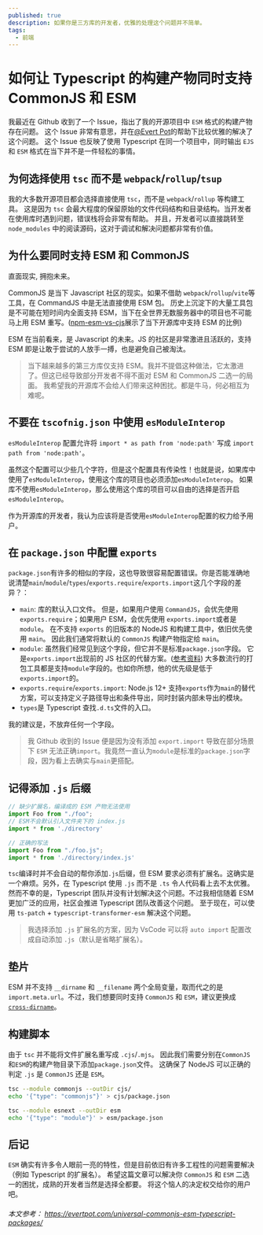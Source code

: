 ```yaml
---
published: true
description: 如果你是三方库的开发者，优雅的处理这个问题并不简单。
tags:
  - 前端
---
```


# 如何让 Typescript 的构建产物同时支持 CommonJS 和 ESM

我最近在 Github 收到了一个 Issue，指出了我的开源项目中 `ESM` 格式的构建产物存在问题。
这个 Issue 非常有意思，并在[@Evert Pot](https://github.com/evert)的帮助下比较优雅的解决了这个问题。
这个 Issue 也反映了使用 Typescript 在同一个项目中，同时输出 `EJS` 和 `ESM` 格式在当下并不是一件轻松的事情。

## 为何选择使用 `tsc` 而不是 `webpack`/`rollup`/`tsup`

我的大多数开源项目都会选择直接使用 `tsc`，而不是 `webpack`/`rollup` 等构建工具。
这是因为 `tsc` 会最大程度的保留原始的文件代码结构和目录结构。当开发者在使用库时遇到问题，错误栈将会非常有帮助。
并且，开发者可以直接跳转至 `node_modules` 中的阅读源码，这对于调试和解决问题都非常有价值。

## 为什么要同时支持 ESM 和 CommonJS

直面现实, 拥抱未来。

CommonJS 是当下 Javascript 社区的现实。如果不借助 `webpack`/`rollup`/`vite`等工具，在 CommandJS 中是无法直接使用 ESM 包。
历史上沉淀下的大量工具包是不可能在短时间内全面支持 ESM，当下在全世界无数服务器中的项目也不可能马上用 ESM 重写。([npm-esm-vs-cjs](https://github.com/wooorm/npm-esm-vs-cjs?tab=readme-ov-file)展示了当下开源库中支持 ESM 的比例)

ESM 在当前看来，是 Javascript 的未来。JS 的社区是非常激进且活跃的，支持 ESM 即是让敢于尝试的人放手一搏，也是避免自己被淘汰。

> 当下越来越多的第三方库仅支持 ESM。我并不提倡这种做法，它太激进了。但这已经导致部分开发者不得不面对 ESM 和 CommonJS 二选一的局面。
> 我希望我的开源库不会给人们带来这种困扰。都是牛马，何必相互为难呢。

## 不要在 `tscofnig.json` 中使用 `esModuleInterop`

`esModuleInterop` 配置允许将 `import * as path from 'node:path'` 写成 `import path from 'node:path'`。

虽然这个配置可以少些几个字符，但是这个配置具有传染性！也就是说，如果库中使用了`esModuleInterop`，使用这个库的项目也必须添加`esModuleInterop`。
如果库不使用`esModuleInterop`，那么使用这个库的项目可以自由的选择是否开启`esModuleInterop`。

作为开源库的开发者，我认为应该将是否使用`esModuleInterop`配置的权力给予用户。

## 在 `package.json` 中配置 `exports`

`package.json`有许多的相似的字段，这也导致很容易配置错误。你是否能准确地说清楚`main`/`module`/`types`/`exports.require`/`exports.import`这几个字段的差异？：

- `main`: 库的默认入口文件。
  但是，如果用户使用 `CommandJS`，会优先使用 `exports.require`；如果用户 ESM，会优先使用 `exports.import`或者是`module`。
  在不支持 `exports` 的旧版本的 NodeJS 和构建工具中，依旧优先使用 `main`。
  因此我们通常将默认的 `CommonJS` 构建产物指定给 `main`。
- `module`: 虽然我们经常见到这个字段，但它并不是标准`package.json`字段。
  它是`exports.import`出现前的 JS 社区的代替方案。([参考资料](https://stackoverflow.com/questions/42708484/what-is-the-module-package-json-field-for))
  大多数流行的打包工具都是支持`module`字段的。也如你所想，他的优先级是低于`exports.import`的。
- `exports.require`/`exports.import`: Node.js 12+ 支持`exports`作为`main`的替代方案，可以支持定义子路径导出和条件导出，同时封装内部未导出的模块。
- `types`是 Typescript 查找`.d.ts`文件的入口。

我的建议是，不放弃任何一个字段。

> 我 Github 收到的 Issue 便是因为没有添加 `export.import` 导致在部分场景下 `ESM` 无法正确`import`。我竟然一直认为`module`是标准的`package.json`字段，因为看上去确实与`main`更搭配。

## 记得添加 `.js` 后缀

```typescript
// 缺少扩展名，编译成的 ESM 产物无法使用
import Foo from "./foo";
// ESM不会默认引入文件夹下的 index.js
import * from './directory'

// 正确的写法
import Foo from "./foo.js";
import * from './directory/index.js'
```

`tsc`编译时并不会自动的帮你添加`.js`后缀，但 ESM 要求必须有扩展名。这确实是一个麻烦。另外，在 Typescript 使用 `.js` 而不是 `.ts` 令人代码看上去不太优雅。
然而不幸的是，Typescript 团队并没有计划解决这个问题。不过我相信随着 ESM 更加广泛的应用，社区会推进 Typescript 团队改善这个问题。
至于现在，可以使用 `ts-patch` + `typescript-transformer-esm` 解决这个问题。

> 我选择添加 `.js` 扩展名的方案，因为 VsCode 可以将 `auto import` 配置改成自动添加 `.js`（默认是省略扩展名）。

## 垫片

ESM 并不支持 `__dirname` 和 `__filename` 两个全局变量，取而代之的是`import.meta.url`。不过，我们想要同时支持 `CommonJS` 和 `ESM`，建议更换成 [`cross-dirname`](https://www.npmjs.com/package/cross-dirname)。

## 构建脚本

由于 `tsc` 并不能将文件扩展名重写成 `.cjs`/`.mjs`。
因此我们需要分别在`CommonJS`和`ESM`的构建产物目录下添加`package.json`文件。
这确保了 NodeJS 可以正确的判定 `.js` 是 `CommonJS` 还是 `ESM`。

```bash
tsc --module commonjs --outDir cjs/
echo '{"type": "commonjs"}' > cjs/package.json

tsc --module esnext --outDir esm
echo '{"type": "module"}' > esm/package.json
```

## 后记

`ESM` 确实有许多令人眼前一亮的特性，但是目前依旧有许多工程性的问题需要解决（例如 Typescript 的扩展名）。
希望这篇文章可以解决你 `CommonJS` 和 `ESM` 二选一的困扰，成熟的开发者当然是选择全都要。
将这个恼人的决定权交给你的用户吧。

###### 本文参考： https://evertpot.com/universal-commonjs-esm-typescript-packages/
